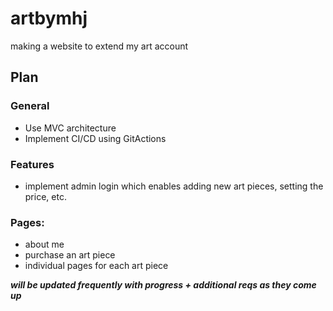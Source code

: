 # artbymhj
making a website to extend my art account 

## Plan 

### General 
- Use MVC architecture 
- Implement CI/CD using GitActions

### Features 
- implement admin login which enables adding new art pieces, setting the price, etc.


### Pages:
- about me
- purchase an art piece
- individual pages for each art piece

**_will be updated frequently with progress + additional reqs as they come up_**
  
